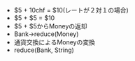 - $5 + 10chf = $10(レートが２対１の場合)
- $5 + $5 = $10
- $5 + $5からMoneyの返却
- Bank->reduce(Money)
- 通貨交換によるMoneyの変換
- reduce(Bank, String)